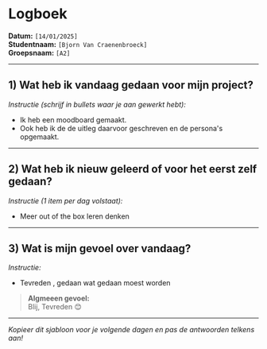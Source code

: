 # Logboek

**Datum:** `[14/01/2025]`  
**Studentnaam:** `[Bjorn Van Craenenbroeck]`  
**Groepsnaam:** `[A2]`

---

## 1) Wat heb ik vandaag gedaan voor mijn project?

*Instructie (schrijf in bullets waar je aan gewerkt hebt):*  
- Ik heb een moodboard gemaakt.
- Ook heb ik de de uitleg daarvoor geschreven en de persona's opgemaakt.


---
## 2) Wat heb ik nieuw geleerd of voor het eerst zelf gedaan?

*Instructie (1 item per dag volstaat):*  
- Meer out of the box leren denken




---

## 3) Wat is mijn gevoel over vandaag?

*Instructie:*  
- Tevreden , gedaan wat gedaan moest worden


> **Algmeeen gevoel:**  
 Blij, Tevreden 😊

---

*Kopieer dit sjabloon voor je volgende dagen en pas de antwoorden telkens aan!*

